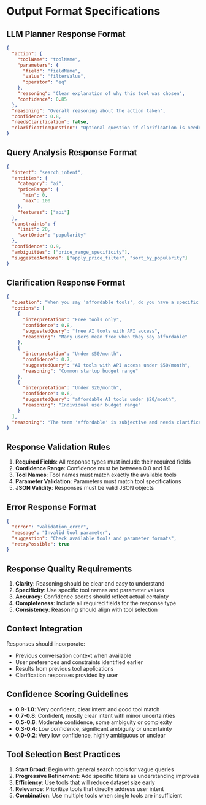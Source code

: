 # Output Format Specifications

## LLM Planner Response Format

```json
{
  "action": {
    "toolName": "toolName",
    "parameters": {
      "field": "fieldName",
      "value": "filterValue",
      "operator": "eq"
    },
    "reasoning": "Clear explanation of why this tool was chosen",
    "confidence": 0.85
  },
  "reasoning": "Overall reasoning about the action taken",
  "confidence": 0.8,
  "needsClarification": false,
  "clarificationQuestion": "Optional question if clarification is needed"
}
```

## Query Analysis Response Format

```json
{
  "intent": "search_intent",
  "entities": {
    "category": "ai",
    "priceRange": {
      "min": 0,
      "max": 100
    },
    "features": ["api"]
  },
  "constraints": {
    "limit": 20,
    "sortOrder": "popularity"
  },
  "confidence": 0.9,
  "ambiguities": ["price_range_specificity"],
  "suggestedActions": ["apply_price_filter", "sort_by_popularity"]
}
```

## Clarification Response Format

```json
{
  "question": "When you say 'affordable tools', do you have a specific price range in mind?",
  "options": [
    {
      "interpretation": "Free tools only",
      "confidence": 0.8,
      "suggestedQuery": "free AI tools with API access",
      "reasoning": "Many users mean free when they say affordable"
    },
    {
      "interpretation": "Under $50/month",
      "confidence": 0.7,
      "suggestedQuery": "AI tools with API access under $50/month",
      "reasoning": "Common startup budget range"
    },
    {
      "interpretation": "Under $20/month",
      "confidence": 0.6,
      "suggestedQuery": "affordable AI tools under $20/month",
      "reasoning": "Individual user budget range"
    }
  ],
  "reasoning": "The term 'affordable' is subjective and needs clarification to provide relevant results"
}
```

## Response Validation Rules

1. **Required Fields**: All response types must include their required fields
2. **Confidence Range**: Confidence must be between 0.0 and 1.0
3. **Tool Names**: Tool names must match exactly the available tools
4. **Parameter Validation**: Parameters must match tool specifications
5. **JSON Validity**: Responses must be valid JSON objects

## Error Response Format

```json
{
  "error": "validation_error",
  "message": "Invalid tool parameter",
  "suggestion": "Check available tools and parameter formats",
  "retryPossible": true
}
```

## Response Quality Requirements

1. **Clarity**: Reasoning should be clear and easy to understand
2. **Specificity**: Use specific tool names and parameter values
3. **Accuracy**: Confidence scores should reflect actual certainty
4. **Completeness**: Include all required fields for the response type
5. **Consistency**: Reasoning should align with tool selection

## Context Integration

Responses should incorporate:
- Previous conversation context when available
- User preferences and constraints identified earlier
- Results from previous tool applications
- Clarification responses provided by user

## Confidence Scoring Guidelines

- **0.9-1.0**: Very confident, clear intent and good tool match
- **0.7-0.8**: Confident, mostly clear intent with minor uncertainties
- **0.5-0.6**: Moderate confidence, some ambiguity or complexity
- **0.3-0.4**: Low confidence, significant ambiguity or uncertainty
- **0.0-0.2**: Very low confidence, highly ambiguous or unclear

## Tool Selection Best Practices

1. **Start Broad**: Begin with general search tools for vague queries
2. **Progressive Refinement**: Add specific filters as understanding improves
3. **Efficiency**: Use tools that will reduce dataset size early
4. **Relevance**: Prioritize tools that directly address user intent
5. **Combination**: Use multiple tools when single tools are insufficient